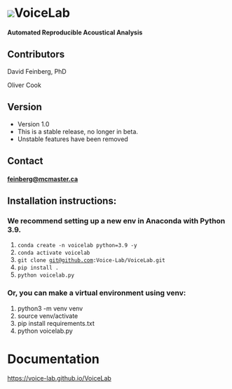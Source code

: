 <img src="Voicelab/favicon.ico">**VoiceLab**
======
**Automated Reproducible Acoustical Analysis**



## Contributors
David Feinberg, PhD  

Oliver Cook

## Version 
* Version 1.0
* This is a stable release, no longer in beta.
* Unstable features have been removed

## Contact
#### feinberg@mcmaster.ca

## Installation instructions:
### We recommend setting up a new env in Anaconda with Python 3.9.
1. <code>conda create -n voicelab python=3.9 -y</code>
2. <code>conda activate voicelab</code>
3. <code>git clone git@github.com:Voice-Lab/VoiceLab.git</code>
4. <code>pip install .</code>
5. <code>python voicelab.py</code>


### Or, you can make a virtual environment using venv:
1. python3 -m venv venv
2. source venv/activate
3. pip install requirements.txt
4. python voicelab.py

 # Documentation
 https://voice-lab.github.io/VoiceLab
